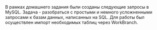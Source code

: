 В рамках домашнего задания были созданы следующие запросы в MySQL. Задача - разобраться с простыми и немного усложненными запросами к базам данных, написанных на SQL. Для работы был осуществлен импорт необходимых таблиц через WorkBranch. 

